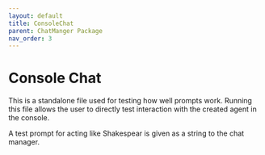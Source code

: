 ```yaml
---
layout: default
title: ConsoleChat
parent: ChatManger Package
nav_order: 3
---
```


# Console Chat
This is a standalone file used for testing how well prompts work.
Running this file allows the user to directly test interaction with the created agent in the console.

A test prompt for acting like Shakespear is given as a string to the chat manager.
